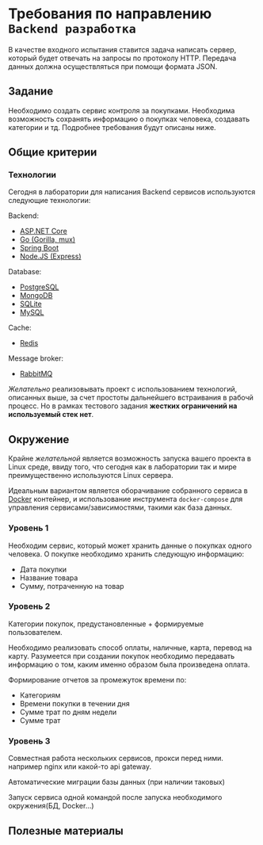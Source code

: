 # Требования по направлению `Backend разработка`

В качестве входного испытания ставится задача написать сервер, который будет отвечать на запросы по протоколу HTTP. Передача данных должна осуществляться при помощи формата JSON.

## Задание

Необходимо создать сервис контроля за покупками. Необходима возможность сохранять информацию о покупках человека, создавать категории и тд. Подробнее требования будут описаны ниже.
## Общие критерии

### Технологии

Сегодня в лаборатории для написания Backend сервисов используются следующие технологии:

Backend:
- [ASP.NET Core](https://dotnet.microsoft.com/learn/aspnet/what-is-aspnet-core)
- [Go (Gorilla, mux)](https://github.com/gorilla/mux)
- [Spring Boot](https://spring.io/projects/spring-boot)
- [Node.JS (Express)](https://nodejs.org/en/)

Database:
- [PostgreSQL](https://www.postgresql.org/)
- [MongoDB](https://www.mongodb.com/)
- [SQLite](https://www.sqlite.org/index.html)
- [MySQL](https://www.mysql.com/)

Cache:
- [Redis](https://redis.io/)

Message broker:
- [RabbitMQ](https://www.rabbitmq.com/)

_Желательно_ реализовывать проект с использованием технологий, описанных выше, за счет простоты дальнейшего встраивания в рабочй процесс. Но в рамках тестового задания **жестких ограничений на используемый стек нет**.

## Окружение

Крайне _желательной_ является возможность запуска вашего проекта в Linux среде, ввиду того, что сегодня как в лаборатории так и мире преимущественно используются Linux сервера.

Идеальным вариантом является оборачивание собранного сервиса в [Docker](https://www.docker.com/) контейнер, и использование инструмента `docker-compose` для управления сервисами/зависимостями, такими как база данных.

### Уровень 1

Необходим сервис, который может хранить данные о покупках одного человека. О покупке необходимо хранить следующую информацию:

- Дата покупки
- Название товара
- Сумму, потраченную на товар

<!-- Полноценная база данных (SQLite+) -->
<!-- Предложение из товаров (купленных до этого) -->



### Уровень 2

Категории покупок, предустановленные + формируемые пользователем.

Необходимо реализовать способ оплаты, наличные, карта, перевод на карту. Разумеется при создании покупок необходимо передавать информацию о том, каким именно образом была произведена оплата.

Формирование отчетов за промежуток времени по:
- Категориям
- Времени покупки в течении дня
- Сумме трат по дням недели
- Сумме трат

### Уровень 3

Совместная работа нескольких сервисов, прокси перед ними. например nginx или какой-то api gateway.

Автоматические миграции базы данных (при наличии таковых)

Запуск сервиса одной командой после запуска необходимого окружения(БД, Docker...)


## Полезные материалы

